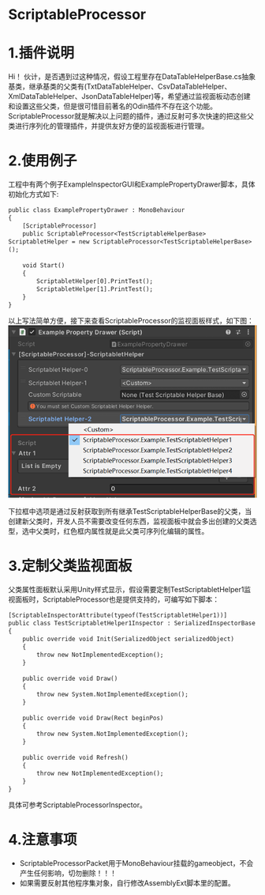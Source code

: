 # ScriptableProcessor
# 1.插件说明 
Hi！ 伙计，是否遇到过这种情况，假设工程里存在DataTableHelperBase.cs抽象基类，继承基类的父类有(TxtDataTableHelper、CsvDataTableHelper、XmlDataTableHelper、JsonDataTableHelper)等，希望通过监视面板动态创建和设置这些父类，但是很可惜目前著名的Odin插件不存在这个功能。
ScriptableProcessor就是解决以上问题的插件，通过反射可多次快速的把这些父类进行序列化的管理插件，并提供友好方便的监视面板进行管理。

# 2.使用例子
工程中有两个例子ExampleInspectorGUI和ExamplePropertyDrawer脚本，具体初始化方式如下:
```
public class ExamplePropertyDrawer : MonoBehaviour
{
    [ScriptableProcessor]
    public ScriptableProcessor<TestScriptableHelperBase> ScriptabletHelper = new ScriptableProcessor<TestScriptableHelperBase>();

    void Start()
    {
        ScriptabletHelper[0].PrintTest();
        ScriptabletHelper[1].PrintTest();
    }
}
```
以上写法简单方便，接下来查看ScriptableProcessor<TestScriptableHelperBase>的监视面板样式，如下图：
![监视面板效果](./Document/Images/OnInspectorGUI.png)

下拉框中选项是通过反射获取到所有继承TestScriptableHelperBase的父类，当创建新父类时，开发人员不需要改变任何东西，监视面板中就会多出创建的父类选型，选中父类时，红色框内属性就是此父类可序列化编辑的属性。

# 3.定制父类监视面板
父类属性面板默认采用Unity样式显示，假设需要定制TestScriptabletHelper1监视面板时，ScriptableProcessor也是提供支持的，可编写如下脚本：
```
[ScriptableInspectorAttribute(typeof(TestScriptabletHelper1))]
public class TestScriptabletHelper1Inspector : SerializedInspectorBase
{
    public override void Init(SerializedObject serializedObject)
    {
        throw new NotImplementedException();
    }

    public override void Draw()
    {
        throw new System.NotImplementedException();
    }

    public override void Draw(Rect beginPos)
    {
        throw new System.NotImplementedException();
    }

    public override void Refresh()
    {
        throw new NotImplementedException();
    }
}
```
具体可参考ScriptableProcessorInspector。

# 4.注意事项
* ScriptableProcessorPacket用于MonoBehaviour挂载的gameobject，不会产生任何影响，切勿删除！！！
* 如果需要反射其他程序集对象，自行修改AssemblyExt脚本里的配置。